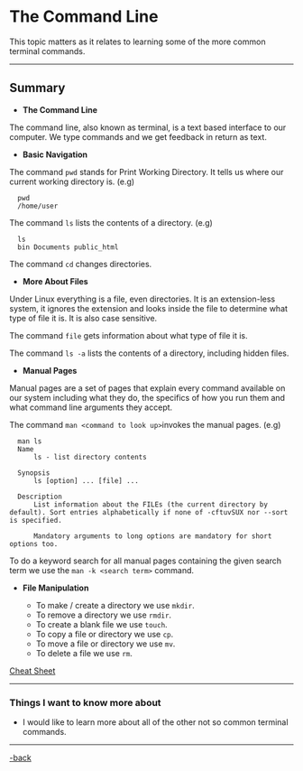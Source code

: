# The Command Line

This topic matters as it relates to learning some of the more common terminal commands.

---

## Summary

* **The Command Line**

The command line, also known as terminal, is a text based interface to our computer. We type commands and we get feedback in return as text.

* **Basic Navigation**

The command `pwd` stands for Print Working Directory. It tells us where our current working directory is. (e.g)

```
  pwd
  /home/user
```

The command `ls` lists the contents of a directory. (e.g)

```
  ls
  bin Documents public_html
```

The command `cd` changes directories.

* **More About Files**

Under Linux everything is a file, even directories. It is an extension-less system, it ignores the extension and looks inside the file to determine what type of file it is. It is also case sensitive.

The command `file` gets information about what type of file it is.

The command `ls -a` lists the contents of a directory, including hidden files.

* **Manual Pages**

Manual pages are a set of pages that explain every command available on our system including what they do, the specifics of how you run them and what command line arguments they accept.

The command `man <command to look up>`invokes the manual pages. (e.g)

```
  man ls
  Name
      ls - list directory contents
  
  Synopsis
      ls [option] ... [file] ...
  
  Description
      List information about the FILEs (the current directory by default). Sort entries alphabetically if none of -cftuvSUX nor --sort is specified.
  
      Mandatory arguments to long options are mandatory for short options too.
```

To do a keyword search for all manual pages containing the given search term we use the `man -k <search term>` command.

* **File Manipulation**

  * To make / create a directory we use `mkdir`.
  * To remove  a directory we use `rmdir`.
  * To create a blank file we use `touch`.
  * To copy a file or directory we use `cp`.
  * To move a file or directory we use `mv`.
  * To delete a file we use `rm`.

[Cheat Sheet](https://ryanstutorials.net/linuxtutorial/cheatsheet.php)

---

### Things I want to know more about

* I would like to learn more about all of the other not so common terminal commands.

---

[-back](https://alexriverau.github.io/reading-notes/code401)
